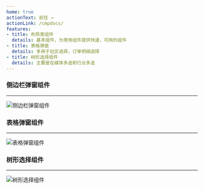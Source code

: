 ```yaml
---
home: true
actionText: 前往 →
actionLink: /cmpdocs/
features:
- title: 布局类组件
  details: 基本组件，为常用组件提供快速，可用的组件
- title: 表格弹窗
  details: 多用于社区选择，订单明细选择
- title: 树形选择组件
  details: 主要是在媒体多选和行业多选
---
```


### 侧边栏弹窗组件
---
![侧边栏弹窗组件](~@img/image/001.gif)

### 表格弹窗组件
---
![表格弹窗组件](~@img/002.gif)

### 树形选择组件
---
![树形选择组件](~@img/003.gif)